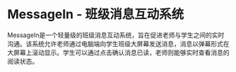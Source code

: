 # MessageIn - 班级消息互动系统

MessageIn是一个轻量级的班级消息互动系统，旨在促进老师与学生之间的实时沟通。该系统允许老师通过电脑端向学生班级大屏幕发送消息，消息以弹幕形式在大屏幕上滚动显示。学生可以通过点击确认消息已读，老师则能够实时查看消息的阅读状态。